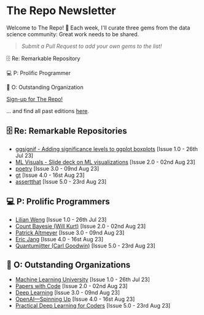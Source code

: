 # The Repo Newsletter

Welcome to The Repo! 🚀 Each week, I'll curate three gems from the data science community:
Great work needs to be shared.
> *Submit a Pull Request to add your own gems to the list!*

🗄️ Re: Remarkable Repository

💻 P: Prolific Programmer

🏢 O: Outstanding Organization

[Sign-up for The Repo!](https://dsecon.substack.com)

... and find all past editions [here](https://dsecon.substack.com).


## 🗄️ Re: Remarkable Repositories
- [ggsignif - Adding significance levels to ggplot boxplots](https://github.com/const-ae/ggsignif) [Issue 1.0 - 26th Jul 23]
- [ML Visuals - Slide deck on ML visualizations](https://github.com/dair-ai/ml-visuals) [Issue 2.0 - 02nd Aug 23]
- [poetry](https://github.com/python-poetry/poetry?ref=ds-econ.com) [Issue 3.0 - 09nd Aug 23]
- [gt](https://github.com/rstudio/gt) [Issue 4.0 - 16st Aug 23]
- [assertthat](https://github.com/hadley/assertthat) [Issue 5.0 - 23rd Aug 23]

## 💻 P: Prolific Programmers
- [Lilian Weng](https://lilianweng.github.io) [Issue 1.0 - 26th Jul 23]
- [Count Bayesie (Will Kurt)](https://www.countbayesie.com) [Issue 2.0 - 02nd Aug 23]
- [Patrick Altmeyer](https://www.paltmeyer.com/blog/?ref=ds-econ.com) [Issue 3.0 - 09nd Aug 23]
- [Eric Jang](https://evjang.com/) [Issue 4.0 - 16st Aug 23]
- [Quantumjitter (Carl Goodwin)](https://www.quantumjitter.com/) [Issue 5.0 - 23rd Aug 23]

## 🏢 O: Outstanding Organizations
- [Machine Learning University](https://mlu-explain.github.io) [Issue 1.0 - 26th Jul 23]
- [Papers with Code](https://paperswithcode.com) [Issue 2.0 - 02nd Aug 23]
- [Deep Learning](https://www.deeplearningbook.org/?ref=ds-econ.com) [Issue 3.0 - 09nd Aug 23]
- [OpenAI—Spinning Up](https://spinningup.openai.com/en/latest/index.html) [Issue 4.0 - 16st Aug 23]
- [Practical Deep Learning for Coders](https://course.fast.ai/) [Issue 5.0 - 23rd Aug 23]
